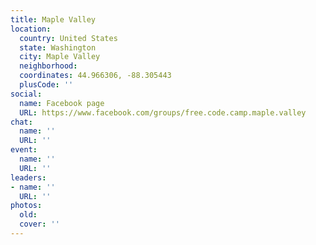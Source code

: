 ```yaml
---
title: Maple Valley
location:
  country: United States
  state: Washington
  city: Maple Valley
  neighborhood: 
  coordinates: 44.966306, -88.305443
  plusCode: ''
social:
  name: Facebook page
  URL: https://www.facebook.com/groups/free.code.camp.maple.valley
chat:
  name: ''
  URL: ''
event:
  name: ''
  URL: ''
leaders:
- name: ''
  URL: ''
photos:
  old: 
  cover: ''
---
```

